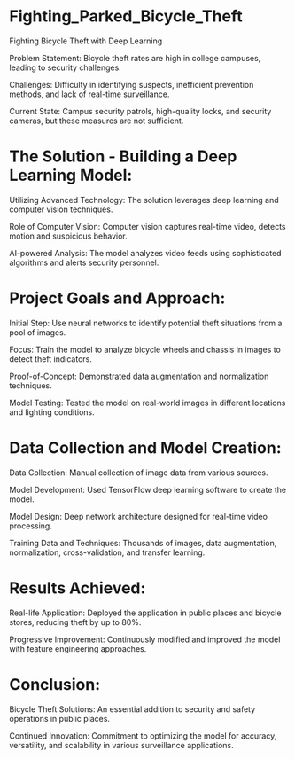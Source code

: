 # Fighting_Parked_Bicycle_Theft
Fighting Bicycle Theft with Deep Learning

Problem Statement: Bicycle theft rates are high in college campuses, leading to security challenges.

Challenges: Difficulty in identifying suspects, inefficient prevention methods, and lack of real-time surveillance.

Current State: Campus security patrols, high-quality locks, and security cameras, but these measures are not sufficient.

# The Solution - Building a Deep Learning Model:

Utilizing Advanced Technology: The solution leverages deep learning and computer vision techniques.

Role of Computer Vision: Computer vision captures real-time video, detects motion and suspicious behavior.

AI-powered Analysis: The model analyzes video feeds using sophisticated algorithms and alerts security personnel.

# Project Goals and Approach:

Initial Step: Use neural networks to identify potential theft situations from a pool of images.

Focus: Train the model to analyze bicycle wheels and chassis in images to detect theft indicators.

Proof-of-Concept: Demonstrated data augmentation and normalization techniques.

Model Testing: Tested the model on real-world images in different locations and lighting conditions.

# Data Collection and Model Creation:

Data Collection: Manual collection of image data from various sources.

Model Development: Used TensorFlow deep learning software to create the model.

Model Design: Deep network architecture designed for real-time video processing.

Training Data and Techniques: Thousands of images, data augmentation, normalization, cross-validation, and transfer learning.

# Results Achieved:

Real-life Application: Deployed the application in public places and bicycle stores, reducing theft by up to 80%.

Progressive Improvement: Continuously modified and improved the model with feature engineering approaches.

# Conclusion:

Bicycle Theft Solutions: An essential addition to security and safety operations in public places.

Continued Innovation: Commitment to optimizing the model for accuracy, versatility, and scalability in various surveillance applications.
